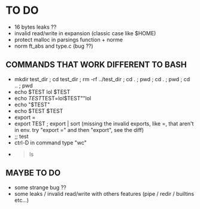 # TO DO

* 16 bytes leaks ??
* invalid read/write in expansion (classic case like $HOME)
* protect malloc in parsings function + norme
* norm ft_abs and type.c (bug ??)

## COMMANDS THAT WORK DIFFERENT TO BASH
* mkdir test_dir ; cd test_dir ; rm -rf ../test_dir ; cd . ; pwd ; cd . ; pwd ; cd .. ; pwd
* echo    $TEST lol $TEST
* echo $TEST$TEST=lol$TEST""lol
* echo "\$TEST"
* echo $TEST $TEST
* export =
* export TEST ; export | sort (missing the invalid exports, like =, that aren't in env. try "export =" and then "export", see the diff)
* ;; test
* ctrl-D in command type "wc"
* > ls

## MAYBE TO DO

* some strange bug ??
* some leaks / invalid read/write with others features (pipe / redir / builtins etc...)
